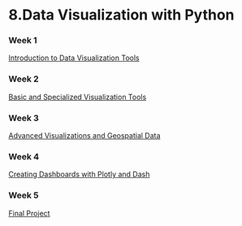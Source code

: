 # 8.Data Visualization with Python

### Week 1
[Introduction to Data Visualization Tools]()
### Week 2
[Basic and Specialized Visualization Tools]()
### Week 3
[Advanced Visualizations and Geospatial Data]()
### Week 4
[Creating Dashboards with Plotly and Dash]()
### Week 5
[Final Project]()
